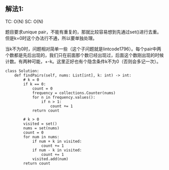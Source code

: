 ## 解法1: 
TC: O(N) SC: O(N)

题目要求unique pair，不能有重复的，那就比较容易想到先通过set()进行去重。但是k=0时这个办法行不通，所以要单独处理。

当k不为0时，问题相对简单一些（这个子问题就是lintcode1796）。每个pair中两个数都是先后出现的，我们只在前面那个数已经出现过，后面这个数刚出现的时候计数。有两种可能，+-k。这里正好也有个隐含条件k不为0（否则会多记一次）。
```
class Solution:
    def findPairs(self, nums: List[int], k: int) -> int:
        # k = 0
        if k == 0:
            count = 0
            frequency = collections.Counter(nums)
            for n in frequency.values():
                if n > 1:
                    count += 1
            return count
        
        # k > 0 
        visited = set()
        nums = set(nums)
        count = 0
        for num in nums:
            if num + k in visited:
                count += 1
            if num - k in visited:
                count += 1
            visited.add(num)
        return count
```
